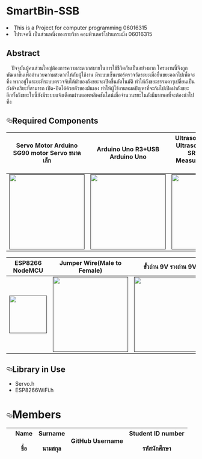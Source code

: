 # SmartBin-SSB
<li>This is a Project for computer programming 06016315</li>
<li>โปรเจคนี้ เป็นส่วนหนึ่งของรายวิชา คอมพิวเตอร์โปรแกรมมิ่ง 06016315</li>

## Abstract
&emsp;ปัจจุบันผู้คนส่วนใหญ่ต้องการความสะดวกสบายในการใช้ชีวิตกันเป็นอย่างมาก  โครงงานนี้จึงถูกพัฒนาขึ้นเพื่ออำนวยความสะดวกให้กับผู้ใช้งาน มีระบบเซ็นเซอร์ตรวจวัดระยะเมื่อยื่นขยะออกไปเพื่อจะทิ้ง หากอยู่ในระยะที่ระบบตรวจจับได้ฝาของถังขยะจะเปิดขึ้นอัตโนมัติ  ทำให้ถังขยะธรรมดาๆเปลี่ยนเป็นถังอัจฉริยะที่สามารถ 
เปิด-ปิดได้ด้วยตัวของมันเอง ทำให้ผู้ใช้งานหมดปัญหาที่จะก้มไปเปิดฝาถังขยะ อีกทั้งถังขยะใบนี้ยังมีระบบแจ้งเตือนผ่านแอพพลิเคชันไลน์เมื่อจำนวนขยะในถังมีมากพอที่จะต้องนำไปทิ้ง


<h2><a id="user-content-required-components" class="anchor" aria-hidden="true" href="#required-components"><svg class="octicon octicon-link" viewBox="0 0 16 16" version="1.1" width="16" height="16" aria-hidden="true"><path fill-rule="evenodd" d="M4 9h1v1H4c-1.5 0-3-1.69-3-3.5S2.55 3 4 3h4c1.45 0 3 1.69 3 3.5 0 1.41-.91 2.72-2 3.25V8.59c.58-.45 1-1.27 1-2.09C10 5.22 8.98 4 8 4H4c-.98 0-2 1.22-2 2.5S3 9 4 9zm9-3h-1v1h1c1 0 2 1.22 2 2.5S13.98 12 13 12H9c-.98 0-2-1.22-2-2.5 0-.83.42-1.64 1-2.09V6.25c-1.09.53-2 1.84-2 3.25C6 11.31 7.55 13 9 13h4c1.45 0 3-1.69 3-3.5S14.5 6 13 6z"></path></svg></a><a target="_blank" rel="noopener noreferrer" href=""><img src="" alt="" style="max-width:100%;"></a>Required Components</h2>
<table>
<thead>
<tr>
<th align="center">Servo Motor Arduino SG90 motor Servo ขนาดเล็ก</th>
<th align="center">Arduino Uno R3+USB Arduino Uno</th>
<th align="center">Ultrasonic SR04 เซนเซอร์ UltrasonicModule HC-SR04 Distance Measuring Transducer Sensor</th>
</tr>
</thead>
<tbody>
<tr>
<td align="center"><a align="center" href=""><img src="/Image/rc01.jpg" width="200px" style="max-width:100%;"></a></td>
<td align="center"><a align="center" href=""><img src="/Image/rc02.jpg" width="200px" style="max-width:100%;"></a></td>
<td align="center"><a align="center" href=""><img src="/Image/rc03.png" width="200px" style="max-width:100%;"></a></td>
</tr>
</tbody>
</table>
<table>
<thead>
<tr>
<th align="center">ESP8266 NodeMCU</th>
<th align="center">Jumper Wire(Male to Female)</th>
<th align="center">ขั้วถ่าน 9V รางถ่าน 9V"</th>
</tr>
</thead>
<tbody>
<tr>
<td align="center"><a align="center" href=""><img src="/Image/rc06.jpg" width="100px" style="max-width:100%;"></a></td>
<td align="center"><a align="center" href=""><img src="/Image/rc07.jpg" width="200px" style="max-width:100%;"></a></td>
<td align="center"><a align="center" href=""><img src="/Image/rc08.jpg" width="200px" style="max-width:100%;"></a></td>
</tr>
</tbody>
</table>

<h2><a id="user-content-library-in-use" class="anchor" aria-hidden="true" href="#library-in-use"><svg class="octicon octicon-link" viewBox="0 0 16 16" version="1.1" width="16" height="16" aria-hidden="true"><path fill-rule="evenodd" d="M4 9h1v1H4c-1.5 0-3-1.69-3-3.5S2.55 3 4 3h4c1.45 0 3 1.69 3 3.5 0 1.41-.91 2.72-2 3.25V8.59c.58-.45 1-1.27 1-2.09C10 5.22 8.98 4 8 4H4c-.98 0-2 1.22-2 2.5S3 9 4 9zm9-3h-1v1h1c1 0 2 1.22 2 2.5S13.98 12 13 12H9c-.98 0-2-1.22-2-2.5 0-.83.42-1.64 1-2.09V6.25c-1.09.53-2 1.84-2 3.25C6 11.31 7.55 13 9 13h4c1.45 0 3-1.69 3-3.5S14.5 6 13 6z"></path></svg></a><a target="_blank" rel="noopener noreferrer" href=""><img src="" alt="" style="max-width:100%;"></a>Library in Use</h2>
<ul>
<li>Servo.h</li>
<li>ESP8266WiFi.h</li>
</ul>

<h1><a id="user-content-members" class="anchor" aria-hidden="true" href="#members"><svg class="octicon octicon-link" viewBox="0 0 16 16" version="1.1" width="16" height="16" aria-hidden="true"><path fill-rule="evenodd" d="M4 9h1v1H4c-1.5 0-3-1.69-3-3.5S2.55 3 4 3h4c1.45 0 3 1.69 3 3.5 0 1.41-.91 2.72-2 3.25V8.59c.58-.45 1-1.27 1-2.09C10 5.22 8.98 4 8 4H4c-.98 0-2 1.22-2 2.5S3 9 4 9zm9-3h-1v1h1c1 0 2 1.22 2 2.5S13.98 12 13 12H9c-.98 0-2-1.22-2-2.5 0-.83.42-1.64 1-2.09V6.25c-1.09.53-2 1.84-2 3.25C6 11.31 7.55 13 9 13h4c1.45 0 3-1.69 3-3.5S14.5 6 13 6z"></path></svg></a>Members</h1>
<table>
<thead>
<tr>
<th align="center"></th>
<th>Name<br><br>ชื่อ</th>
<th>Surname<br><br>นามสกุล</th>
<th>GitHub Username</th>
<th>Student ID number<br><br>รหัสนักศึกษา</th>
</tr>
</thead>

